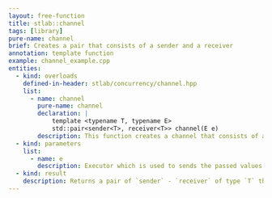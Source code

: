 ```yaml
---
layout: free-function
title: stlab::channel
tags: [library]
pure-name: channel
brief: Creates a pair that consists of a sender and a receiver
annotation: template function
example: channel_example.cpp
entities:
  - kind: overloads
    defined-in-header: stlab/concurrency/channel.hpp
    list:
      - name: channel
        pure-name: channel
        declaration: |
            template <typename T, typename E>
            std::pair<sender<T>, receiver<T>> channel(E e)
        description: This function creates a channel that consists of a sending and a receiving part of the channel.
  - kind: parameters
    list:
      - name: e
        description: Executor which is used to sends the passed values from the sender down to the receiver.
  - kind: result
    description: Returns a pair of `sender` - `receiver` of type `T` that form a channel
---
```

